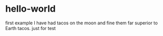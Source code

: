 # hello-world
first example
I have had tacos on the moon and fine them far superior to Earth tacos.
just for test
